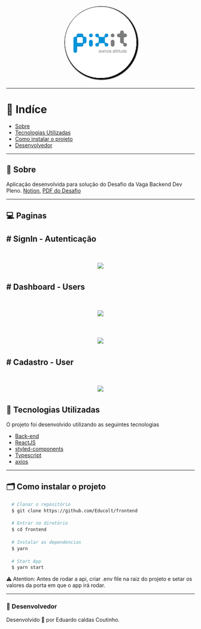 <h1 align="center" style="color: black;">
    <img src="./assets/logo.png" style="border-radius: 120px; border: 1px solid #000;
    box-shadow: 2px 2px 2px 2px " />
</h1>

---


# 📍 Indíce

- [Sobre](#🔖-sobre)
- [Tecnologias Utilizadas](#🚀-tecnologias-utilizadas)
- [Como instalar o projeto](#🗂-como-instalar-o-projeto)
- [Desenvolvedor](#🧔-Desenvolvedor)

---

## 🔖 Sobre

Aplicação desenvolvida para solução do Desafio da Vaga Backend Dev Pleno. [Notion](https://astonishing-squash-4a3.notion.site/Desafio-Vaga-Pixit-Backend-8e0032f98bc94d45b12f6ae3ab3efbd8), [PDF do Desafio](https://drive.google.com/file/d/1FnNFrGalxAivDPQwfk9TKNnCZ7f-0igY/view?usp=sharing)

---
## 💻 Paginas

## # SignIn - Autenticação

<h1 align="center">

  <img src="./assets/List all users.png" weight="400" />

</h1>

## # Dashboard - Users

<h1 align="center">

  <img src="./assets/Create_user.png" weight="400" />

</h1>
<h1 align="center">

  <img src="./assets/User_email_already_registered.png" weight="400" />

</h1>

## # Cadastro - User

<h1 align="center">

  <img src="./assets/Delete_User_by_Id.png" weight="400" />

</h1>

## 🚀 Tecnologias Utilizadas

O projeto foi desenvolvido utilizando as seguintes tecnologias

- [Back-end](https://github.com/Educolt/backend)
- [ReactJS](https://pt-br.reactjs.org/)
- [styled-components](https://styled-components.com/)
- [Typescript](https://www.typescriptlang.org/)
- [axios](https://axios-http.com/docs/intro)

---

## 🗂 Como instalar o projeto

```bash
  # Clonar o repositório
  $ git clone https://github.com/Educolt/frontend

  # Entrar no diretório
  $ cd frontend

  # Instalar as dependencias
  $ yarn

  # Start App
  $ yarn start

```
⚠️ Atention: Antes de rodar a api, criar .env file na raiz do projeto e setar os valores da porta em que o app irá rodar.

---

### 🧔 Desenvolvedor
Desenvolvido 💜 por Eduardo caldas Coutinho.
